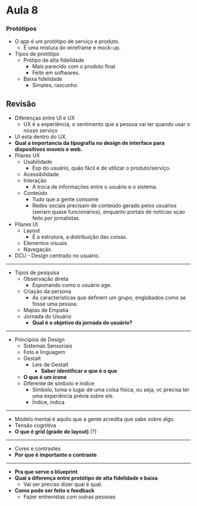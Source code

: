 # Aula 8

### Protótipos
* O app é um protótipo de serviço e produto.
  * É uma mistura do wireframe e mock-up.
* Tipos de protótipo
  * Prótipo de alta fidelidade 
    * Mais parecido com o produto final.
    * Feito em softwares.
  * Baixa fidelidade
    * Simples, rascunho.

## Revisão
* Diferenças entre UI e UX
  * UX é a experiência, o sentimento que a pessoa vai ter quando usar o nosso serviço
* UI está dentro do UX.
* **Qual a importancia da tipografia no design de interface para dispositivos moveis e web.**
* Pilares UX
  * Usabilidade
    * Exp do usuário, quão fácil é de utilizar o produto/serviço.
  * Acessibilidade
  * Interação
    * A troca de informações entre o usuário e o sistema.
  * Conteúdo
    * Tudo que a gente consome
    * Redes sociais precisam de conteúdo gerado pelos usuários (seriam quase funcionários), enquanto portais de notícias sçao feito por jornalistas.
* Pilares UI
  * Layout
    * É a estrutura, a distribuição das coisas.
  * Elementos visuais
  * Navegação
* DCU - Design centrado no usuário.
----
* Tipos de pesquisa
  * Observação direta
    * Espionando como o usuário age.
  * Criação da persona
    * As caracteristicas que definem um grupo, englobados como se fosse uma pessoa.
  * Mapas de Empatia
  * Jornada do Usuário
    * **Qual é o objetivo da jornada do usuário?**
-------
* Princípios de Design
  * Sistemas Sensoriais
  * Foto e linguagem
  * Gestalt
    * Leis de Gestalt
      * **Saber identificar o que é o que**
  * **O que é um ícone**
  * Diferente de símbolo e índice
    * Símbolo, toma o lugar de uma coisa física, ou seja, vc precisa ter uma experiência prévia sobre ele.
    * Índice, indica
------
* Modelo mental é aquilo que a gente acredita que sabe sobre algo.
* Tensão cognitiva
* **O que é grid (grade de layout)** (?)
------
* Cores e contrastes
* **Por que é importante o contraste**
-------
* **Pra que serve o blueprint**
* **Qual a diferença entre protótipo de alta fidelidade e baixa**
  * Vai ser preciso dizer qual é qual.
* **Como pode ser feito o feedback**
  * Fazer entrevistas com outras pessoas